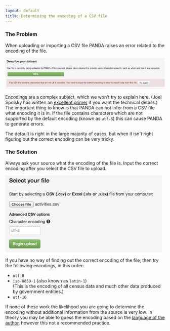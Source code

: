 ```yaml
---
layout: default 
title: Determining the encoding of a CSV file
---
```


### The Problem

When uploading or importing a CSV file PANDA raises an error related to the encoding of the file.

![](/images/panda-encoding-error.png)

Encodings are a complex subject, which we won't try to explain here. (Joel Spolsky has written an [excellent primer](http://www.joelonsoftware.com/articles/Unicode.html) if you want the technical details.) The important thing to know is that PANDA can not infer from a CSV file what encoding it is in. If the file contains characters which are not supported by the default encoding (known as `utf-8`) this can cause PANDA to generate errors.

The default is right in the large majority of cases, but when it isn't right figuring out the correct encoding can be very tricky.

### The Solution

Always ask your source what the encoding of the file is. Input the correct encoding after you select the CSV file to upload.

![](/images/panda-upload-csv.png)

If you have no way of finding out the correct encoding of the file, then try the following encodings, in this order:

* `utf-8`
* `iso-8859-1` (also known as `latin-1`)<br />(This is the encoding of all census data and much other data produced by government entities.)
* `utf-16`

If none of these work the likelihood you are going to determine the encoding without additional information from the source is very low. In theory you may be able to guess the encoding based on the [language of the author](http://en.wikipedia.org/wiki/8859#cite_ref-0), however this not a recommended practice.

